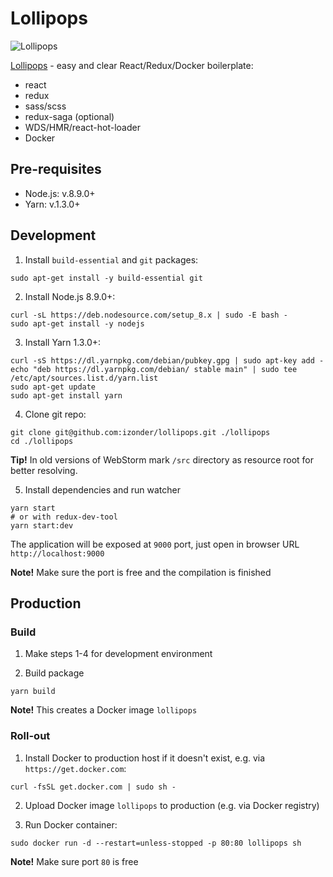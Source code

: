 [Lollipops]: https://github.com/izonder/lollipops

# Lollipops

![Lollipops](https://user-images.githubusercontent.com/1416966/33080340-244c809c-ced8-11e7-872c-9c11fb4976d5.png)

[Lollipops] - easy and clear React/Redux/Docker boilerplate:
* react
* redux
* sass/scss
* redux-saga (optional)
* WDS/HMR/react-hot-loader
* Docker

## Pre-requisites
* Node.js: v.8.9.0+
* Yarn: v.1.3.0+

## Development

1) Install `build-essential` and `git` packages:

```
sudo apt-get install -y build-essential git
```

2) Install Node.js 8.9.0+:

```
curl -sL https://deb.nodesource.com/setup_8.x | sudo -E bash -
sudo apt-get install -y nodejs
```
3) Install Yarn 1.3.0+:

```
curl -sS https://dl.yarnpkg.com/debian/pubkey.gpg | sudo apt-key add -
echo "deb https://dl.yarnpkg.com/debian/ stable main" | sudo tee /etc/apt/sources.list.d/yarn.list
sudo apt-get update
sudo apt-get install yarn
```
4) Clone git repo:

```
git clone git@github.com:izonder/lollipops.git ./lollipops
cd ./lollipops
```

**Tip!** In old versions of WebStorm mark `/src` directory as resource root for better resolving.

5) Install dependencies and run watcher 

```
yarn start
# or with redux-dev-tool
yarn start:dev
```

The application will be exposed at `9000` port, just open in browser URL `http://localhost:9000`
 
**Note!** Make sure the port is free and the compilation is finished

## Production

### Build

1) Make steps 1-4 for development environment

2) Build package

```
yarn build
```

**Note!** This creates a Docker image `lollipops`

### Roll-out

1) Install Docker to production host if it doesn't exist, e.g. via `https://get.docker.com`:
```
curl -fsSL get.docker.com | sudo sh -
```

2) Upload Docker image `lollipops` to production (e.g. via Docker registry)

3) Run Docker container:
```
sudo docker run -d --restart=unless-stopped -p 80:80 lollipops sh
```

**Note!** Make sure port `80` is free
